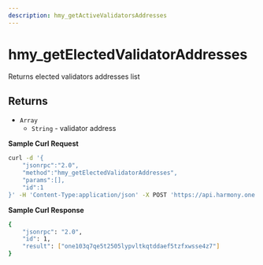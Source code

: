 ```yaml
---
description: hmy_getActiveValidatorsAddresses
---
```


# hmy\_getElectedValidatorAddresses

Returns elected validators addresses list

## Returns

* `Array`
  * `String` - validator address

**Sample Curl Request**

```bash
curl -d '{
    "jsonrpc":"2.0",
    "method":"hmy_getElectedValidatorAddresses",
    "params":[],
    "id":1
}' -H 'Content-Type:application/json' -X POST 'https://api.harmony.one'
```

**Sample Curl Response**

```bash
{
    "jsonrpc": "2.0",
    "id": 1,
    "result": ["one103q7qe5t2505lypvltkqtddaef5tzfxwsse4z7"]
}
```
